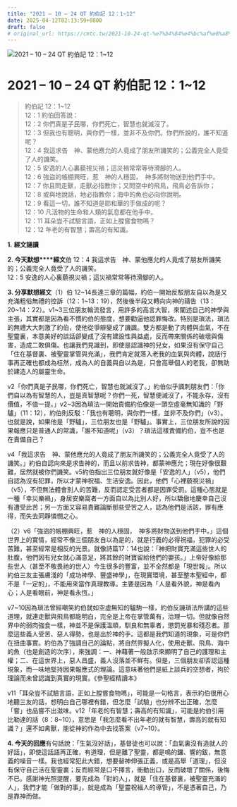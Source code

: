 ```yaml
---
title: "2021 – 10 – 24 QT 約伯記 12：1~12"
date: 2025-04-12T02:13:59+0800
draft: false
# original_url: https://cmtc.tw/2021-10-24-qt-%e7%b4%84%e4%bc%af%e8%a8%98-12%ef%bc%9a112
---
```


![2021 – 10 – 24 QT 約伯記 12：1~12](/images/qt.jpg   "2021 – 10 – 24 QT 約伯記 12：1~12")

# 2021 – 10 – 24 QT 約伯記 12：1~12

> 約伯記 12：1~12  
> 12：1 約伯回答說：  
> 12：2 你們真是子民哪，你們死亡，智慧也就滅沒了。  
> 12：3 但我也有聰明，與你們一樣，並非不及你們。你們所說的，誰不知道呢？  
> 12：4 我這求告　神、蒙他應允的人竟成了朋友所譏笑的；公義完全人竟受了人的譏笑。  
> 12：5 安逸的人心裏藐視災禍；這災禍常常等待滑腳的人。  
> 12：6 強盜的帳棚興旺，惹　神的人穩固，　神多將財物送到他們手中。  
> 12：7 你且問走獸，走獸必指教你；又問空中的飛鳥，飛鳥必告訴你；  
> 12：8 或與地說話，地必指教你；海中的魚也必向你說明。  
> 12：9 看這一切，誰不知道是耶和華的手做成的呢？  
> 12：10 凡活物的生命和人類的氣息都在他手中。  
> 12：11 耳朵豈不試驗言語，正如上膛嘗食物嗎？  
> 12：12 年老的有智慧；壽高的有知識。

**1.** **經文誦讀**

**2. 今天默想****經文**伯 12：4 我這求告　神、蒙他應允的人竟成了朋友所譏笑的；公義完全人竟受了人的譏笑。  
12：5 安逸的人心裏藐視災禍；這災禍常常等待滑腳的人。

**3. 分享默想經文**（1）伯 12~14長達三章的篇幅，約伯一開始反駁朋友自以為是又充滿粗俗無禮的控訴（12：1~13：19），然後後半段又轉向向神的禱告（13：20~14：22）。v1~3三位朋友輪流發言，用許多的高言大智，來闡述自己的神學與主張，其實都是因為看不慣約伯的態度，想要勸逼他認罪悔改。特別是瑣法，瑣法的無禮大大刺激了約伯，使他從爭辯變成了譏諷。雙方都是動了肉體與血氣，不在聖靈裏，本意美好的談話卻變成了沒有建設性與益處，反而帶來關係的破壞與傷害，造成二敗俱傷。也讓我們見識到，即使是認識神的兒女，如果沒有保守自己「住在基督裏、被聖靈掌管與充滿」，我們肯定就落入老我的血氣與肉體，說話行事再正確也都成為枉然，成為人的自義與自以為是，只會高舉個人的老我，卻無助於建造人的屬靈生命。

v2「你們真是子民哪，你們死亡，智慧也就滅沒了。」約伯似乎諷刺朋友們：「你們自以為有智慧的人，豈是真智慧呢？你們一死，智慧便滅沒了，不能永存，沒有價值，不值一提。」v2~3因為瑣法一開始責備約伯像是一頭空虛毫無知識的「野驢」（11：12），約伯則反駁：「我也有聰明，與你們一樣，並非不及你們」（v3）。也就是說，如果他是「野驢」，三位朋友也是「野驢」。事實上，三位朋友所說的因果報應只是普通人的常識，「誰不知道呢」（v3）？瑣法這樣責備約伯，豈不也是在責備自己？

v4「我這求告　神、蒙他應允的人竟成了朋友所譏笑的；公義完全人竟受了人的譏笑。」約伯自認向來是求告神的，而且以前求告神，都蒙神應允；現在好像很艱難，居然就被你們譏笑。v5約伯指出三位朋友就好像是「安逸的人」（v5），他們自認為沒有犯罪，所以才蒙神祝福、生活安逸。因此，他們「心裡藐視災禍」（v5），不但無法體會別人的苦難，反而認定受苦者都是因罪受罰。這種心態就是一種「幸災樂禍」，身居安樂窩者一方面自以為比別人好，所以驕傲地慶幸自己沒有遭受此苦；另一方面又容易責難論斷那些受苦之人，認為他們是活該，罪有應得，而失去同靜憐憫之心。

（2）v6「強盜的帳棚興旺，惹　神的人穩固，　神多將財物送到他們手中。」這個世界上的實情，經常不像三個朋友自以為是的，就是行義的必得祝福，犯罪的必受苦難，甚至經常是相反的光景。就像詩篇17：14也說：「神把財寶充滿這些世人的肚腹，他們因有兒女就心滿意足，將其餘的財寶留給他們的嬰孩。」上帝好像給那些世人（甚至不敬畏祂的世人）今生很多的豐富，並不全然都是「現世報」。所以約伯三友主張膚淺的「成功神學、豐盛神學」，在現實環境，甚至整本聖經中，都不是「一定的」，不能用來當作真理教導。主要是因為「人是看外貌，神是看內心；人是看眼前，神是看永恆。」

v7~10因為瑣法曾經嘲笑約伯就如空虛無知的驢駒一樣，約伯反譏瑣法所講的這些道理，就連走獸與飛鳥都能明白，完全是上帝在掌管萬有，治理一切。但就像自然界中的弱肉強食一樣，神並不是保護溫順，馴良和無辜者，懲罰兇暴和殘忍者。那麼這些義人受苦、惡人得勢，也是出於神的手。這都是我們知道的現象，可是你們在扭曲事實。約伯為了強調自己的論點，將自然界擬人化，使用走獸、飛鳥、海中的魚（也是創造的次序），來強調：一、神藉著一般啟示來顯明了自己的護理和主權；二、在這世界上，惡人昌盛，義人沒落並不鮮有。但是，三個朋友卻否認這種現象，而一味地堅持因果報應式的理論。這意味著他們是紙上談兵的空想者，拘於理論而未曾認識到真實的現實。《參聖經精讀本》

v11「耳朵豈不試驗言語，正如上膛嘗食物嗎」，可能是一句格言，表示約伯很用心地聽三友的話，想明白自己哪裡有錯，但怎麼「試驗」也分辨不出正確，怎麼「嘗」也品嘗不出滋味。v12「年老的有智慧；壽高的有知識」，可能是約伯引用比勒達的話（8：8~10），意思是「我怎麼看不出年老的就有智慧，壽高的就有知識？」還不如禽獸，能從神的作為中去找答案（v7~10）。

**4. 今天的回應**有句話說：「生氣沒好話」，基督徒也可以說：「血氣裏沒有造就人的好話」，即使這話語再正確，有道理，但是離了聖靈，都是鳴的鑼、響的鈸，無意義的噪音一樣。我也經常犯此大錯，想要替神伸張正義，或是高舉「道理」，但沒有保守自己活在聖靈裏；反而經常是口不擇言，衝動出口，反而破壞了關係，後悔不已。感謝神光照提醒，要先成為「對的人」，就是「住在基督裏，被聖靈充滿的人」，我們才能「做對的事」，就是成為「聖靈祝福人的導管」，不是憑著自己，乃是靠神而做。
